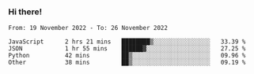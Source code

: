 ### Hi there!

<!--START_SECTION:waka-->

```text
From: 19 November 2022 - To: 26 November 2022

JavaScript      2 hrs 21 mins   ████████▒░░░░░░░░░░░░░░░░   33.39 %
JSON            1 hr 55 mins    ██████▓░░░░░░░░░░░░░░░░░░   27.25 %
Python          42 mins         ██▒░░░░░░░░░░░░░░░░░░░░░░   09.96 %
Other           38 mins         ██▒░░░░░░░░░░░░░░░░░░░░░░   09.19 %
```

<!--END_SECTION:waka-->
